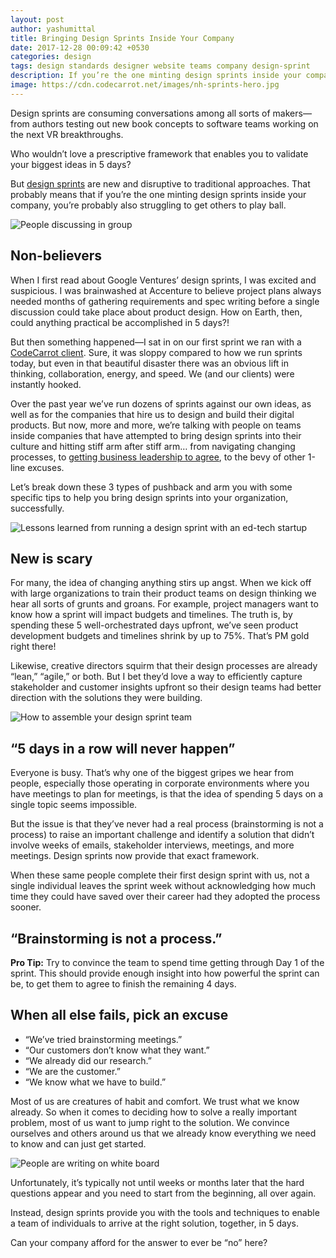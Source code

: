 ```yaml
---
layout: post
author: yashumittal
title: Bringing Design Sprints Inside Your Company
date: 2017-12-28 00:09:42 +0530
categories: design
tags: design standards designer website teams company design-sprint
description: If you’re the one minting design sprints inside your company, you’re probably also struggling to get others to play ball.
image: https://cdn.codecarrot.net/images/nh-sprints-hero.jpg
---
```


Design sprints are consuming conversations among all sorts of makers—from authors testing out new book concepts to software teams working on the next VR breakthroughs.

Who wouldn’t love a prescriptive framework that enables you to validate your biggest ideas in 5 days?

But [design sprints](//www.codecarrot.net/services/design-sprint) are new and disruptive to traditional approaches. That probably means that if you’re the one minting design sprints inside your company, you’re probably also struggling to get others to play ball.

![People discussing in group](https://cdn.codecarrot.net/images/nh-sprints-hero.jpg)

## Non-believers

When I first read about Google Ventures’ design sprints, I was excited and suspicious. I was brainwashed at Accenture to believe project plans always needed months of gathering requirements and spec writing before a single discussion could take place about product design. How on Earth, then, could anything practical be accomplished in 5 days?!

But then something happened—I sat in on our first sprint we ran with a [CodeCarrot client](//www.codecarrot.net/clients.html). Sure, it was sloppy compared to how we run sprints today, but even in that beautiful disaster there was an obvious lift in thinking, collaboration, energy, and speed. We (and our clients) were instantly hooked.

Over the past year we’ve run dozens of sprints against our own ideas, as well as for the companies that hire us to design and build their digital products. But now, more and more, we’re talking with people on teams inside companies that have attempted to bring design sprints into their culture and hitting stiff arm after stiff arm… from navigating changing processes, to [getting business leadership to agree](/why-business-leaders-should-care-a-lot-about-design-sprints), to the bevy of other 1-line excuses.

Let’s break down these 3 types of pushback and arm you with some specific tips to help you bring design sprints into your organization, successfully.

![Lessons learned from running a design sprint with an ed-tech startup](https://cdn.codecarrot.net/images/nh-sprint-01.jpg)

## New is scary

For many, the idea of changing anything stirs up angst. When we kick off with large organizations to train their product teams on design thinking we hear all sorts of grunts and groans. For example, project managers want to know how a sprint will impact budgets and timelines. The truth is, by spending these 5 well-orchestrated days upfront, we’ve seen product development budgets and timelines shrink by up to 75%. That’s PM gold right there!

Likewise, creative directors squirm that their design processes are already “lean,” “agile,” or both. But I bet they’d love a way to efficiently capture stakeholder and customer insights upfront so their design teams had better direction with the solutions they were building.

![How to assemble your design sprint team](https://cdn.codecarrot.net/images/nh-sprint02.jpg)

## “5 days in a row will never happen”

Everyone is busy. That’s why one of the biggest gripes we hear from people, especially those operating in corporate environments where you have meetings to plan for meetings, is that the idea of spending 5 days on a single topic seems impossible.

But the issue is that they’ve never had a real process (brainstorming is not a process) to raise an important challenge and identify a solution that didn’t involve weeks of emails, stakeholder interviews, meetings, and more meetings. Design sprints now provide that exact framework.

When these same people complete their first design sprint with us, not a single individual leaves the sprint week without acknowledging how much time they could have saved over their career had they adopted the process sooner.

## “Brainstorming is not a process.”

**Pro Tip:** Try to convince the team to spend time getting through Day 1 of the sprint. This should provide enough insight into how powerful the sprint can be, to get them to agree to finish the remaining 4 days.

## When all else fails, pick an excuse

* “We’ve tried brainstorming meetings.”
* “Our customers don’t know what they want.”
* “We already did our research.”
* “We are the customer.”
* “We know what we have to build.”

Most of us are creatures of habit and comfort. We trust what we know already. So when it comes to deciding how to solve a really important problem, most of us want to jump right to the solution. We convince ourselves and others around us that we already know everything we need to know and can just get started.

![People are writing on white board](https://cdn.codecarrot.net/images/nhsprint04.jpg)

Unfortunately, it’s typically not until weeks or months later that the hard questions appear and you need to start from the beginning, all over again.

Instead, design sprints provide you with the tools and techniques to enable a team of individuals to arrive at the right solution, together, in 5 days.

Can your company afford for the answer to ever be “no” here?
